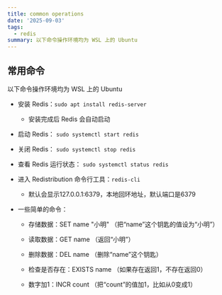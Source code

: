 ```yaml
---
title: common operations
date: '2025-09-03'
tags:
  - redis
summary: 以下命令操作环境均为 WSL 上的 Ubuntu
---
```

## 常用命令

以下命令操作环境均为 WSL 上的 Ubuntu

* 安装 Redis：`sudo apt install redis-server`

    * 安装完成后 Redis 会自动启动

* 启动 Redis： `sudo systemctl start redis`

* 关闭 Redis： `sudo systemctl stop redis`

* 查看 Redis 运行状态： `sudo systemctl status redis`

* 进入 Redistribution 命令行工具：`redis-cli`

    * 默认会显示127.0.0.1:6379，本地回环地址，默认端口是6379

* 一些简单的命令：

    * 存储数据：SET name "小明" （把“name”这个钥匙的值设为“小明”）

    * 读取数据：GET name （返回“小明”）

    * 删除数据：DEL name （删除“name”这个钥匙）

    * 检查是否存在：EXISTS name （如果存在返回1，不存在返回0）

    * 数字加1：INCR count （把“count”的值加1，比如从0变成1）

